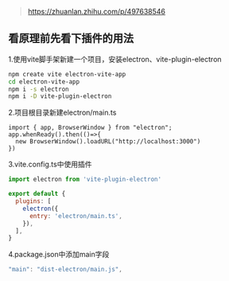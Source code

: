 > https://zhuanlan.zhihu.com/p/497638546

## 看原理前先看下插件的用法

1.使用vite脚手架新建一个项目，安装electron、vite-plugin-electron

```sh
npm create vite electron-vite-app
cd electron-vite-app
npm i -s electron
npm i -D vite-plugin-electron
```

2.项目根目录新建electron/main.ts

```TS
import { app, BrowserWindow } from "electron";
app.whenReady().then(()=>{
  new BrowserWindow().loadURL("http://localhost:3000")
})
```

3.vite.config.ts中使用插件

```js
import electron from 'vite-plugin-electron'

export default {
  plugins: [
    electron({
      entry: 'electron/main.ts',
    }),
  ],
}
```

4.package.json中添加main字段

```ts
"main": "dist-electron/main.js",
```

